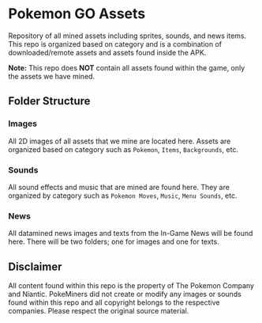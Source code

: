 # Pokemon GO Assets
Repository of all mined assets including sprites, sounds, and news items. This repo is organized based on category and is a combination of downloaded/remote assets and assets found inside the APK.

**Note:** This repo does **NOT** contain all assets found within the game, only the assets we have mined.

## Folder Structure
### Images

All 2D images of all assets that we mine are located here. Assets are organized based on category such as `Pokemon`, `Items`, `Backgrounds`, etc.

### Sounds

All sound effects and music that are mined are found here. They are organized by category such as `Pokemon Moves`, `Music`, `Menu Sounds`, etc.

### News
All datamined news images and texts from the In-Game News will be found here. There will be two folders; one for images and one for texts.

## Disclaimer
All content found within this repo is the property of The Pokemon Company and Niantic. PokeMiners did not create or modify any images or sounds found within this repo and all copyright belongs to the respective companies. Please respect the original source material.